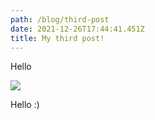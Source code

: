 ```yaml
---
path: /blog/third-post
date: 2021-12-26T17:44:41.451Z
title: My third post!
---
```

Hello



![](/assets/b27ttr4gk6fqcghsmuen.png)

Hello :)
